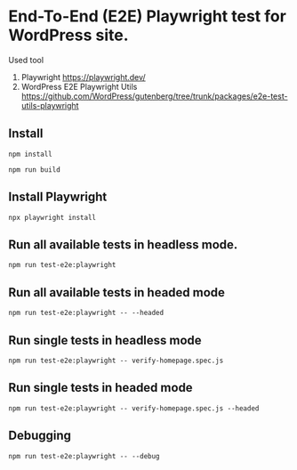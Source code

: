 # End-To-End (E2E) Playwright test for WordPress site.

Used tool

1. Playwright https://playwright.dev/
2. WordPress E2E Playwright Utils https://github.com/WordPress/gutenberg/tree/trunk/packages/e2e-test-utils-playwright

## Install

`npm install`

`npm run build`

## Install Playwright

`npx playwright install`

## Run all available tests in headless mode.

`npm run test-e2e:playwright`

## Run all available tests in headed mode

`npm run test-e2e:playwright -- --headed`

## Run single tests in headless mode

`npm run test-e2e:playwright -- verify-homepage.spec.js`

## Run single tests in headed mode

`npm run test-e2e:playwright -- verify-homepage.spec.js --headed`

## Debugging

`npm run test-e2e:playwright -- --debug`
